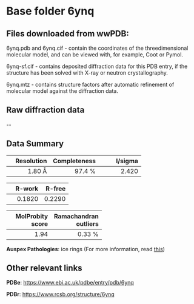 # Base folder 6ynq

## Files downloaded from wwPDB:

6ynq.pdb and 6ynq.cif - contain the coordinates of the threedimensional molecular model, and can be viewed with, for example, Coot or Pymol.

6ynq-sf.cif - contains deposited diffraction data for this PDB entry, if the structure has been solved with X-ray or neutron crystallography.

6ynq.mtz - contains structure factors after automatic refinement of molecular model against the diffraction data.

## Raw diffraction data

--<br> 

## Data Summary
|   | Resolution | Completeness| I/sigma |
|---|-------------:|----------------:|--------------:|
|   |1.80 Å|97.4  %|<img width=50/>2.420|

|   | **R-work**| **R-free**   
|---|-------------:|----------------:|           
||  0.1820|  0.2290|

|   |**MolProbity<br>score**| **Ramachandran<br>outliers** 
|---|-------------:|----------------:|
||  1.94|  0.33 %|

**Auspex Pathologies**: ice rings (For more information, read [this](https://github.com/thorn-lab/coronavirus_structural_task_force/blob/master/pdb/3c_like_proteinase/SARS-CoV-2/6ynq/validation/auspex/6ynq_auspex_comments.txt))

 



## Other relevant links 
**PDBe**:  https://www.ebi.ac.uk/pdbe/entry/pdb/6ynq
 
**PDBr**: https://www.rcsb.org/structure/6ynq 

